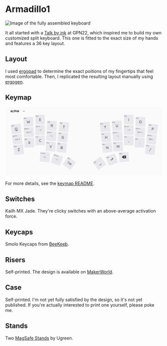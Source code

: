 # Armadillo1

![Image of the fully assembled keyboard](img/banner.jpg)

It all started with a [Talk by ink](https://media.ccc.de/v/gpn22-498-tastaturen-ein-drama-mit-10-fingern) at GPN22, which inspired me to build my own customized split keyboard. This one is fitted to the exact size of my hands and features a 36 key layout.

## Layout

I used [ergopad](https://pashutk.com/ergopad/) to determine the exact poitions of my fingertips that feel most comfortable. Then, I replicated the resulting layout manually using [ergogen](https://ergogen.ceoloide.com/).

## Keymap

![Alpha Layer Keymap](keymap/img/alpha-layer.png)

For more details, see the [keymap README](keymap/README.md).

## Switches

Kailh MX Jade. They're clicky switches with an above-average activation force.

## Keycaps

Smolo Keycaps from [BeeKeeb](https://shop.beekeeb.com/product/smolo-low-profile-keycap/).

## Risers

Self-printed. The design is available on [MakerWorld](https://makerworld.com/en/models/809248#profileId-750244).

## Case

Self-printed. I'm not yet fully satisfied by the design, so it's not yet published. If you're actually interested to print one yourself, please poke me.

## Stands

Two [MagSafe Stands](https://de.ugreen.com/products/45378?_pos=28&_sid=3c43091c2&_ss=r) by Ugreen.